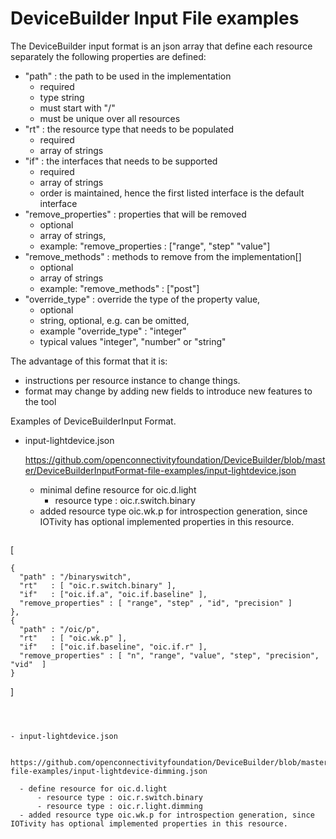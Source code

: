 # DeviceBuilder Input File examples


The DeviceBuilder input format is an json array that define each resource separately
the following properties are defined:
  -  "path" : the path to be used in the implementation
        - required
        - type string
        - must start with "/"
        - must be unique over all resources
  -  "rt"   : the resource type that needs to be populated
        - required
        - array of strings
  -  "if"   : the interfaces that needs to be supported
        - required
        - array of strings
        - order is maintained, hence the first listed interface is the default interface
  -  "remove_properties" : properties that will be removed
        - optional
        - array of strings, 
        - example: "remove_properties : ["range", "step" "value"]
  -  "remove_methods" :  methods to remove from the implementation[]
        - optional
        - array of strings
        - example: "remove_methods" : ["post"]
  -  "override_type" :  override the type of the property value,  
        - optional
        - string, optional, e.g. can be omitted,
        - example  "override_type" :  "integer" 
        - typical values "integer", "number" or "string"

The advantage of this format that it is:
- instructions per resource instance to change things.
- format may change by adding new fields to introduce new features to the tool


Examples of DeviceBuilderInput Format.


- input-lightdevice.json

    https://github.com/openconnectivityfoundation/DeviceBuilder/blob/master/DeviceBuilderInputFormat-file-examples/input-lightdevice.json
  
    - minimal define resource for oic.d.light 
        - resource type : oic.r.switch.binary
    - added resource type oic.wk.p for introspection generation, since IOTivity has optional implemented properties in this resource.
  ```
 [

    {
      "path" : "/binaryswitch",
      "rt"   : [ "oic.r.switch.binary" ],
      "if"   : ["oic.if.a", "oic.if.baseline" ],
      "remove_properties" : [ "range", "step" , "id", "precision" ]
    },
    {
      "path" : "/oic/p",
      "rt"   : [ "oic.wk.p" ],
      "if"   : ["oic.if.baseline", "oic.if.r" ],
      "remove_properties" : [ "n", "range", "value", "step", "precision", "vid"  ]
    }
]

  ```

  
  
- input-lightdevice.json

    https://github.com/openconnectivityfoundation/DeviceBuilder/blob/master/DeviceBuilderInputFormat-file-examples/input-lightdevice-dimming.json
  
    - define resource for oic.d.light 
        - resource type : oic.r.switch.binary
        - resource type : oic.r.light.dimming
    - added resource type oic.wk.p for introspection generation, since IOTivity has optional implemented properties in this resource.